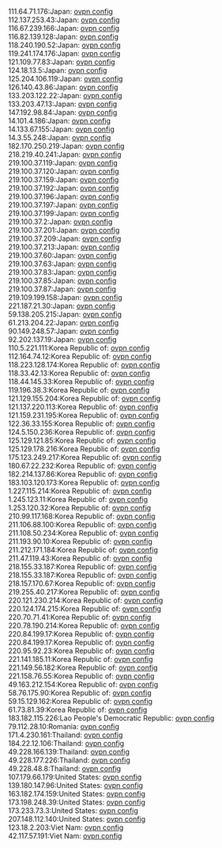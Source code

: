 111.64.71.176:Japan: [ovpn config](vpn/111_64_71_176.ovpn)  
112.137.253.43:Japan: [ovpn config](vpn/112_137_253_43.ovpn)  
116.67.239.166:Japan: [ovpn config](vpn/116_67_239_166.ovpn)  
116.82.139.128:Japan: [ovpn config](vpn/116_82_139_128.ovpn)  
118.240.190.52:Japan: [ovpn config](vpn/118_240_190_52.ovpn)  
119.241.174.176:Japan: [ovpn config](vpn/119_241_174_176.ovpn)  
121.109.77.83:Japan: [ovpn config](vpn/121_109_77_83.ovpn)  
124.18.13.5:Japan: [ovpn config](vpn/124_18_13_5.ovpn)  
125.204.106.119:Japan: [ovpn config](vpn/125_204_106_119.ovpn)  
126.140.43.86:Japan: [ovpn config](vpn/126_140_43_86.ovpn)  
133.203.122.22:Japan: [ovpn config](vpn/133_203_122_22.ovpn)  
133.203.47.13:Japan: [ovpn config](vpn/133_203_47_13.ovpn)  
147.192.98.84:Japan: [ovpn config](vpn/147_192_98_84.ovpn)  
14.101.4.186:Japan: [ovpn config](vpn/14_101_4_186.ovpn)  
14.133.67.155:Japan: [ovpn config](vpn/14_133_67_155.ovpn)  
14.3.55.248:Japan: [ovpn config](vpn/14_3_55_248.ovpn)  
182.170.250.219:Japan: [ovpn config](vpn/182_170_250_219.ovpn)  
218.219.40.241:Japan: [ovpn config](vpn/218_219_40_241.ovpn)  
219.100.37.119:Japan: [ovpn config](vpn/219_100_37_119.ovpn)  
219.100.37.120:Japan: [ovpn config](vpn/219_100_37_120.ovpn)  
219.100.37.159:Japan: [ovpn config](vpn/219_100_37_159.ovpn)  
219.100.37.192:Japan: [ovpn config](vpn/219_100_37_192.ovpn)  
219.100.37.196:Japan: [ovpn config](vpn/219_100_37_196.ovpn)  
219.100.37.197:Japan: [ovpn config](vpn/219_100_37_197.ovpn)  
219.100.37.199:Japan: [ovpn config](vpn/219_100_37_199.ovpn)  
219.100.37.2:Japan: [ovpn config](vpn/219_100_37_2.ovpn)  
219.100.37.201:Japan: [ovpn config](vpn/219_100_37_201.ovpn)  
219.100.37.209:Japan: [ovpn config](vpn/219_100_37_209.ovpn)  
219.100.37.213:Japan: [ovpn config](vpn/219_100_37_213.ovpn)  
219.100.37.60:Japan: [ovpn config](vpn/219_100_37_60.ovpn)  
219.100.37.63:Japan: [ovpn config](vpn/219_100_37_63.ovpn)  
219.100.37.83:Japan: [ovpn config](vpn/219_100_37_83.ovpn)  
219.100.37.85:Japan: [ovpn config](vpn/219_100_37_85.ovpn)  
219.100.37.87:Japan: [ovpn config](vpn/219_100_37_87.ovpn)  
219.109.199.158:Japan: [ovpn config](vpn/219_109_199_158.ovpn)  
221.187.21.30:Japan: [ovpn config](vpn/221_187_21_30.ovpn)  
59.138.205.215:Japan: [ovpn config](vpn/59_138_205_215.ovpn)  
61.213.204.22:Japan: [ovpn config](vpn/61_213_204_22.ovpn)  
90.149.248.57:Japan: [ovpn config](vpn/90_149_248_57.ovpn)  
92.202.137.19:Japan: [ovpn config](vpn/92_202_137_19.ovpn)  
110.5.221.111:Korea Republic of: [ovpn config](vpn/110_5_221_111.ovpn)  
112.164.74.12:Korea Republic of: [ovpn config](vpn/112_164_74_12.ovpn)  
118.223.128.174:Korea Republic of: [ovpn config](vpn/118_223_128_174.ovpn)  
118.33.42.13:Korea Republic of: [ovpn config](vpn/118_33_42_13.ovpn)  
118.44.145.33:Korea Republic of: [ovpn config](vpn/118_44_145_33.ovpn)  
119.196.38.3:Korea Republic of: [ovpn config](vpn/119_196_38_3.ovpn)  
121.129.155.204:Korea Republic of: [ovpn config](vpn/121_129_155_204.ovpn)  
121.137.220.113:Korea Republic of: [ovpn config](vpn/121_137_220_113.ovpn)  
121.159.231.195:Korea Republic of: [ovpn config](vpn/121_159_231_195.ovpn)  
122.36.33.155:Korea Republic of: [ovpn config](vpn/122_36_33_155.ovpn)  
124.5.150.236:Korea Republic of: [ovpn config](vpn/124_5_150_236.ovpn)  
125.129.121.85:Korea Republic of: [ovpn config](vpn/125_129_121_85.ovpn)  
125.129.178.216:Korea Republic of: [ovpn config](vpn/125_129_178_216.ovpn)  
175.123.249.217:Korea Republic of: [ovpn config](vpn/175_123_249_217.ovpn)  
180.67.22.232:Korea Republic of: [ovpn config](vpn/180_67_22_232.ovpn)  
182.214.137.86:Korea Republic of: [ovpn config](vpn/182_214_137_86.ovpn)  
183.103.120.173:Korea Republic of: [ovpn config](vpn/183_103_120_173.ovpn)  
1.227.115.214:Korea Republic of: [ovpn config](vpn/1_227_115_214.ovpn)  
1.245.123.11:Korea Republic of: [ovpn config](vpn/1_245_123_11.ovpn)  
1.253.120.32:Korea Republic of: [ovpn config](vpn/1_253_120_32.ovpn)  
210.99.117.168:Korea Republic of: [ovpn config](vpn/210_99_117_168.ovpn)  
211.106.88.100:Korea Republic of: [ovpn config](vpn/211_106_88_100.ovpn)  
211.108.50.234:Korea Republic of: [ovpn config](vpn/211_108_50_234.ovpn)  
211.193.90.10:Korea Republic of: [ovpn config](vpn/211_193_90_10.ovpn)  
211.212.171.184:Korea Republic of: [ovpn config](vpn/211_212_171_184.ovpn)  
211.47.119.43:Korea Republic of: [ovpn config](vpn/211_47_119_43.ovpn)  
218.155.33.187:Korea Republic of: [ovpn config](vpn/218_155_33_187.ovpn)  
218.155.33.187:Korea Republic of: [ovpn config](vpn/218_155_33_187.ovpn)  
218.157.170.67:Korea Republic of: [ovpn config](vpn/218_157_170_67.ovpn)  
219.255.40.217:Korea Republic of: [ovpn config](vpn/219_255_40_217.ovpn)  
220.121.230.214:Korea Republic of: [ovpn config](vpn/220_121_230_214.ovpn)  
220.124.174.215:Korea Republic of: [ovpn config](vpn/220_124_174_215.ovpn)  
220.70.71.41:Korea Republic of: [ovpn config](vpn/220_70_71_41.ovpn)  
220.78.190.214:Korea Republic of: [ovpn config](vpn/220_78_190_214.ovpn)  
220.84.199.17:Korea Republic of: [ovpn config](vpn/220_84_199_17.ovpn)  
220.84.199.17:Korea Republic of: [ovpn config](vpn/220_84_199_17.ovpn)  
220.95.92.23:Korea Republic of: [ovpn config](vpn/220_95_92_23.ovpn)  
221.141.185.11:Korea Republic of: [ovpn config](vpn/221_141_185_11.ovpn)  
221.149.56.182:Korea Republic of: [ovpn config](vpn/221_149_56_182.ovpn)  
221.158.76.55:Korea Republic of: [ovpn config](vpn/221_158_76_55.ovpn)  
49.163.212.154:Korea Republic of: [ovpn config](vpn/49_163_212_154.ovpn)  
58.76.175.90:Korea Republic of: [ovpn config](vpn/58_76_175_90.ovpn)  
59.15.129.162:Korea Republic of: [ovpn config](vpn/59_15_129_162.ovpn)  
61.73.81.39:Korea Republic of: [ovpn config](vpn/61_73_81_39.ovpn)  
183.182.115.226:Lao People's Democratic Republic: [ovpn config](vpn/183_182_115_226.ovpn)  
79.112.28.10:Romania: [ovpn config](vpn/79_112_28_10.ovpn)  
171.4.230.161:Thailand: [ovpn config](vpn/171_4_230_161.ovpn)  
184.22.12.106:Thailand: [ovpn config](vpn/184_22_12_106.ovpn)  
49.228.166.139:Thailand: [ovpn config](vpn/49_228_166_139.ovpn)  
49.228.177.226:Thailand: [ovpn config](vpn/49_228_177_226.ovpn)  
49.228.48.8:Thailand: [ovpn config](vpn/49_228_48_8.ovpn)  
107.179.66.179:United States: [ovpn config](vpn/107_179_66_179.ovpn)  
139.180.147.96:United States: [ovpn config](vpn/139_180_147_96.ovpn)  
163.182.174.159:United States: [ovpn config](vpn/163_182_174_159.ovpn)  
173.198.248.39:United States: [ovpn config](vpn/173_198_248_39.ovpn)  
173.233.73.3:United States: [ovpn config](vpn/173_233_73_3.ovpn)  
207.148.112.140:United States: [ovpn config](vpn/207_148_112_140.ovpn)  
123.18.2.203:Viet Nam: [ovpn config](vpn/123_18_2_203.ovpn)  
42.117.57.191:Viet Nam: [ovpn config](vpn/42_117_57_191.ovpn)  
